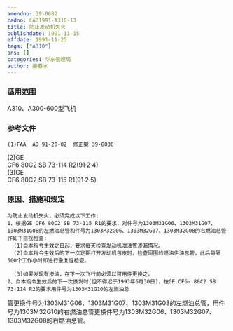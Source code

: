 ```yaml
---
amendno: 39-0682  
cadno: CAD1991-A310-13  
title: 防止发动机失火  
publishdate: 1991-11-15  
effdate: 1991-11-25  
tags: ["A310"]  
pns: []  
categories: 华东管理局  
author: 姜春水  
---
```

  
### 适用范围  
A310、A300-600型飞机  
  
<!--more-->  
### 参考文件  
    (1)FAA  AD 91-20-02  修正案 39-8036  
(2)GE  
CF6 80C2  SB 73-114  R2(91·2·4)  
(3)GE  
CF6 80C2  SB 73-115  R1(91·2·5)  
  
### 原因、措施和规定  
    为防止发动机失火，必须完成以下工作:  
    1、根据GE CF6 80C2 SB 73-115 R1的要求，对件号为1303M31G06、1303M31G07、1303M31G08的左燃油总管和件号为1303M32G06、1303M32G07、1303M32G08的右燃油总管作如下目视检查:  
      (1)自本指令生效之日起，要求每天检查发动机泄油管渗漏情况。  
      (2)自本指令生效后的下一次定期打开发动机包皮时，检查周围的燃油供油总管，此后每隔500个工作小时即进行重复性检查。  
  
      (3)如果发现有渗油，在下一次飞行前必须以可用件更换之。  
    2、自本指令生效后的下一次换发时(但不得迟于1993年6月30日)，按GE CF6- 80C2 SB 73-114 R2的要求用件号为1303M31G10的左燃油总  
  
管更换件号为1303M31G06、1303M31G07、1303M31G08的左燃油总管，用件号为1303M32G10的右燃油总管更换件号为1303M32G06、1303M32G07、1303M32G08的右燃油总管。  
